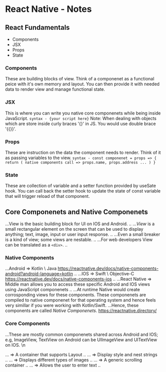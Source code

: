 # React Native - Notes

## React Fundamentals

- Components
- JSX
- Props
- State

### Components
These are building blocks of view. Think of a componenet as a functional peice with it's own memory and layout. You can then provide it with needed data to render view and manage functional state.

### JSX
This is where you can write you native core componenets while being inside JavaScript.
`syntax - {your script here}`
Note: When dealing with objects which are store inside curly braces '{}' in JS. You would use double brace '{{}}'.

### Props
These are instruction on the data the component needs to render. Think of it as passing variables to the view.
`syntax - const componenet = props => {
	return (
		native components
		call => props.name, props.address ...
	)
}`

### State
These are collection of variable and a setter function provided by useSate hook. You can call back the setter hook to update the state of const variable that will trigger reload of that component.

## Core Componenets and Native Componenets

...View is the basic building block for UI on IOS and Android. ..
...*View* is a small rectangular element on the screen that can be used to display anything; text, image, input or user input response. ..
...Even a small breaker is a kind of view; some views are nestable. ..
...For web developers View can be translated as a `<div>`. ..

### Native Components

...Android => Kotlin \ Java https://reactnative.dev/docs/native-components-android?android-language=kotlin ..
...IOS => Swift \ Objective-C https://reactnative.dev/docs/native-components-ios ..
...React Native => Middle man allows you to access these specific Android and IOS views using JavaScript componenets ..
...At runtime Native would create corrosponding views for these components. These componenets are compiled to native componenet for that operating system and hence feels very simillar if you were working with Kotlin/Swift.
...Hence, these components are called *Native Componenets*. https://reactnative.directory/

### Core Components

...These are mostly common componenets shared across Android and IOS; e.g, ImageView, TextView on Android can be UIImageView and UITextView on IOS. \n

...<View> => A container that supports Layout ..
...<Text> => Display style and nest strings ..
...<Image> => Displays different types of images ..
...<ScrollView> => A generic scrolling container ..
...<TextInput> => Allows the user to enter text ..





